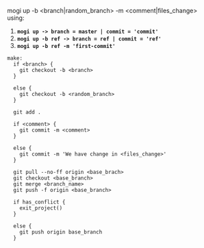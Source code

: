 
mogi up -b <branch|random_branch> -m <comment|files_change><br>
using:
1) **`mogi up -> branch = master | commit = 'commit'`**
2) **`mogi up -b ref -> branch = ref | commit = 'ref'`**
3) **`mogi up -b ref -m 'first-commit'`**

````
make:
  if <branch> {
    git checkout -b <branch>
  }

  else {
    git checkout -b <random_branch>
  }

  git add .

  if <comment> {
    git commit -m <comment>
  }

  else {
    git commit -m 'We have change in <files_change>'
  }

  git pull --no-ff origin <base_brach>
  git checkout <base_branch>
  git merge <branch_name>
  git push -f origin <base_branch>

  if has_conflict {
    exit_project()
  }

  else {
    git push origin base_branch
  }
````